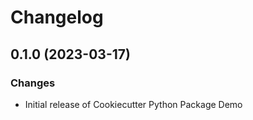 # Changelog

## 0.1.0 (2023-03-17)

### Changes

-   Initial release of Cookiecutter Python Package Demo
